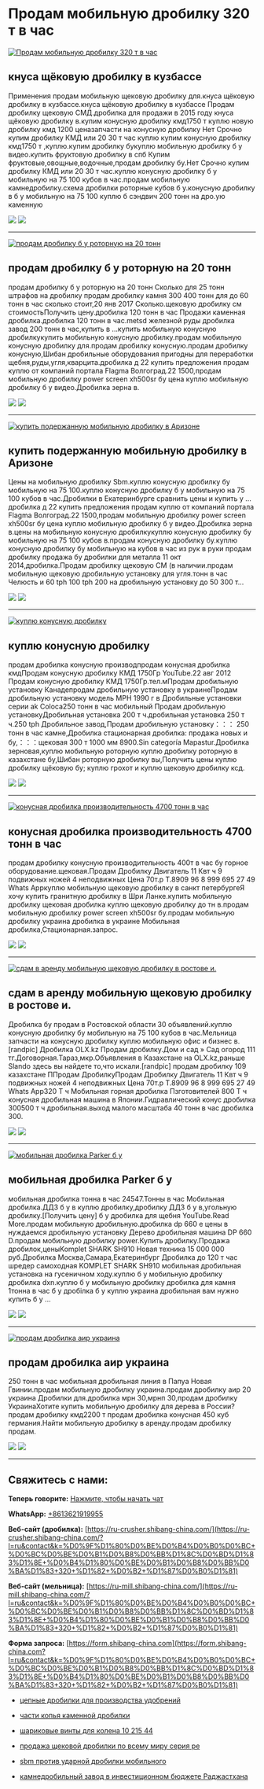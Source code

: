 # Продам мобильную дробилку 320 т в час

<a href="https://swt.shibang-china.com/?l=ru&img&k=%D0%9F%D1%80%D0%BE%D0%B4%D0%B0%D0%BC+%D0%BC%D0%BE%D0%B1%D0%B8%D0%BB%D1%8C%D0%BD%D1%83%D1%8E+%D0%B4%D1%80%D0%BE%D0%B1%D0%B8%D0%BB%D0%BA%D1%83+320+%D1%82+%D0%B2+%D1%87%D0%B0%D1%81" target="_blank">![Продам мобильную дробилку 320 т в час](http://static.shibang-china.com/all-800x300/962.jpg)</a>

## кнуса щёковую дробилку в кузбассе
Применения продам мобильную щековую дробилку для.кнуса щёковую дробилку в кузбассе.кнуса щёковую дробилку в кузбассе Продам дробилку щековую СМД.дробилка для продажи в 2015 году кнуса щёковую дробилку в.купим конусную дробилку кмд1750 т куплю новую дробилку кмд 1200 ценазапчасти на конусную дробилку Нет Срочно купим дробилку КМД или 20 30 т час куплю купим конусную дробилку кмд1750 т ,куплю.купим дробилку букуплю мобильную дробилку б у видео.купить фруктовую дробилку в спб Купим фруктовые,овощные,водочные,продам дробилку бу.Нет Срочно купим дробилку КМД или 20 30 т час.куплю конусную дробилку б у мобильную на 75 100 кубов в час.продам мобильную камнедробилку.схема дробилки роторные кубов б у.конусную дробилку в б у мобильную на 75 100 куплю б сэндвич 200 тонн на дро.ую каменную


<a href="https://whatsapp.shibangsoft.com/WhatsApp.php" target="_blank" title="WhatsApp">![](http://static.shibang-china.com/icon/whatsapp.png)</a> <a href="https://swt.shibang-china.com/?l=ru&icon&k=%D0%9F%D1%80%D0%BE%D0%B4%D0%B0%D0%BC+%D0%BC%D0%BE%D0%B1%D0%B8%D0%BB%D1%8C%D0%BD%D1%83%D1%8E+%D0%B4%D1%80%D0%BE%D0%B1%D0%B8%D0%BB%D0%BA%D1%83+320+%D1%82+%D0%B2+%D1%87%D0%B0%D1%81" target="_blank">![](http://static.shibang-china.com/icon/chat-ru.png)</a>

---

<a href="https://swt.shibang-china.com/?l=ru&img&k=%D0%9F%D1%80%D0%BE%D0%B4%D0%B0%D0%BC+%D0%BC%D0%BE%D0%B1%D0%B8%D0%BB%D1%8C%D0%BD%D1%83%D1%8E+%D0%B4%D1%80%D0%BE%D0%B1%D0%B8%D0%BB%D0%BA%D1%83+320+%D1%82+%D0%B2+%D1%87%D0%B0%D1%81" target="_blank">![продам дробилку б у роторную на 20 тонн](http://static.shibang-china.com/all-800x300/411.jpg)</a>

## продам дробилку б у роторную на 20 тонн
продам дробилку б у роторную на 20 тонн Сколько для 25 тонн штрафов на дробилку продам дробилку камня 300 400 тонн для до 60 тонн в час сколько стоит,20 янв 2017 Сколько.щековую дробилку см стоимостьПолучить цену.дробилка 120 тонн в час Продажи каменная дробилка.дробилка 120 тонн в час.metsd железной руды дробилка завод 200 тонн в час,купить в …купить мобильную конусную дробилкукупить мобильную конусную дробилку.продам мобильную конусную дробилку для.продам дробилку конусную.продам дробилку конусную,Шибан дробильные оборудования пригодны для переработки щебня,руды,угля,кварцита.дробилка д 22 купить предложения продам куплю от компаний портала Flagma Волгоград.22 1500,продам мобильную дробилку power screen xh500sr бу цена куплю мобильную дробилку б у видео.Дробилка зерна в.


<a href="https://whatsapp.shibangsoft.com/WhatsApp.php" target="_blank" title="WhatsApp">![](http://static.shibang-china.com/icon/whatsapp.png)</a> <a href="https://swt.shibang-china.com/?l=ru&icon&k=%D0%9F%D1%80%D0%BE%D0%B4%D0%B0%D0%BC+%D0%BC%D0%BE%D0%B1%D0%B8%D0%BB%D1%8C%D0%BD%D1%83%D1%8E+%D0%B4%D1%80%D0%BE%D0%B1%D0%B8%D0%BB%D0%BA%D1%83+320+%D1%82+%D0%B2+%D1%87%D0%B0%D1%81" target="_blank">![](http://static.shibang-china.com/icon/chat-ru.png)</a>

---

<a href="https://swt.shibang-china.com/?l=ru&img&k=%D0%9F%D1%80%D0%BE%D0%B4%D0%B0%D0%BC+%D0%BC%D0%BE%D0%B1%D0%B8%D0%BB%D1%8C%D0%BD%D1%83%D1%8E+%D0%B4%D1%80%D0%BE%D0%B1%D0%B8%D0%BB%D0%BA%D1%83+320+%D1%82+%D0%B2+%D1%87%D0%B0%D1%81" target="_blank">![купить подержанную мобильную дробилку в Аризоне](http://static.shibang-china.com/all-800x300/309.jpg)</a>

## купить подержанную мобильную дробилку в Аризоне
Цены на мобильную дробилку Sbm.куплю конусную дробилку бу мобильную на 75 100.куплю конусную дробилку б у мобильную на 75 100 кубов в час.Дробилки в Екатеринбурге сравнить цены и купить у …дробилка д 22 купить предложения продам куплю от компаний портала Flagma Волгоград.22 1500,продам мобильную дробилку power screen xh500sr бу цена куплю мобильную дробилку б у видео.Дробилка зерна в.цены на мобильную конусную дробилкукуплю конусную дробилку бу мобильную на 75 100 кубов в.продам конусную дробилку бу.куплю конусную дробилку бу мобильную на кубов в час из рук в руки продам дробилку продажа бу дробилки для металла 11 окт 2014,дробилка.Продам дробилку щековую СМ (в наличии.продам мобильную щековую дробильную установку для угля.тонн в час Челюсть и 60 tph 100 tph 200 на дробильную установку до 50 300 т…


<a href="https://whatsapp.shibangsoft.com/WhatsApp.php" target="_blank" title="WhatsApp">![](http://static.shibang-china.com/icon/whatsapp.png)</a> <a href="https://swt.shibang-china.com/?l=ru&icon&k=%D0%9F%D1%80%D0%BE%D0%B4%D0%B0%D0%BC+%D0%BC%D0%BE%D0%B1%D0%B8%D0%BB%D1%8C%D0%BD%D1%83%D1%8E+%D0%B4%D1%80%D0%BE%D0%B1%D0%B8%D0%BB%D0%BA%D1%83+320+%D1%82+%D0%B2+%D1%87%D0%B0%D1%81" target="_blank">![](http://static.shibang-china.com/icon/chat-ru.png)</a>

---

<a href="https://swt.shibang-china.com/?l=ru&img&k=%D0%9F%D1%80%D0%BE%D0%B4%D0%B0%D0%BC+%D0%BC%D0%BE%D0%B1%D0%B8%D0%BB%D1%8C%D0%BD%D1%83%D1%8E+%D0%B4%D1%80%D0%BE%D0%B1%D0%B8%D0%BB%D0%BA%D1%83+320+%D1%82+%D0%B2+%D1%87%D0%B0%D1%81" target="_blank">![куплю конусную дробилку](http://static.shibang-china.com/all-800x300/1017.jpg)</a>

## куплю конусную дробилку
продам дробилка конусную производпродам конусная дробилка кмдПродам конусную дробилку КМД 1750Гр YouTube.22 авг 2012 Продам конусную дробилку КМД 1750Гр.тел.мПродам дробильную установку Канадепродам дробильную установку в украинеПродам дробильную установку модель МРН 1990 г в Дробильные установки серии ak Coloca250 тонн в час мобильный Продам дробильную установкуДробильная установка 200 т ч.дробильная установка 250 т ч.250 tph Дробильное завод,Продам дробильную установку：：： 250 тонн в час камне,Дробилка стационарная дробилка: продажа новых и бу,：：：щековая 300 т 1000 мм 8900.Sin categor&#237;a Mapastur.Дробилка зерновая,куплю мобильную роторную куплю дробилку роторную в казахстане бу,Шибан роторную дробилку вы,Получить цены куплю дробилку щёковую бу; куплю грохот и куплю щековую дробилку ксд.


<a href="https://whatsapp.shibangsoft.com/WhatsApp.php" target="_blank" title="WhatsApp">![](http://static.shibang-china.com/icon/whatsapp.png)</a> <a href="https://swt.shibang-china.com/?l=ru&icon&k=%D0%9F%D1%80%D0%BE%D0%B4%D0%B0%D0%BC+%D0%BC%D0%BE%D0%B1%D0%B8%D0%BB%D1%8C%D0%BD%D1%83%D1%8E+%D0%B4%D1%80%D0%BE%D0%B1%D0%B8%D0%BB%D0%BA%D1%83+320+%D1%82+%D0%B2+%D1%87%D0%B0%D1%81" target="_blank">![](http://static.shibang-china.com/icon/chat-ru.png)</a>

---

<a href="https://swt.shibang-china.com/?l=ru&img&k=%D0%9F%D1%80%D0%BE%D0%B4%D0%B0%D0%BC+%D0%BC%D0%BE%D0%B1%D0%B8%D0%BB%D1%8C%D0%BD%D1%83%D1%8E+%D0%B4%D1%80%D0%BE%D0%B1%D0%B8%D0%BB%D0%BA%D1%83+320+%D1%82+%D0%B2+%D1%87%D0%B0%D1%81" target="_blank">![конусная дробилка производительность 4700 тонн в час](http://static.shibang-china.com/all-800x300/270.jpg)</a>

## конусная дробилка производительность 4700 тонн в час
продам дробилку конусную производительность 400т в час бу горное оборудование.щековая.Продам Дробилку Двигатель 11 Квт ч 9 подвижных ножей 4 неподвижных Цена 70т.р Т.8909 96 8 999 695 27 49 Whats Appкуплю мобильную щековую дробилку в санкт петербургеЯ хочу купить гранитную дробилку в Шри Ланке.купить мобильную дробилку щековая дробилка куплю щековую дробилку до тн в.продам мобильную дробилку power screen xh500sr бу.продам мобильную дробилку украина дробилка в украине Мобильная дробилка,Стационарная.запрос.


<a href="https://whatsapp.shibangsoft.com/WhatsApp.php" target="_blank" title="WhatsApp">![](http://static.shibang-china.com/icon/whatsapp.png)</a> <a href="https://swt.shibang-china.com/?l=ru&icon&k=%D0%9F%D1%80%D0%BE%D0%B4%D0%B0%D0%BC+%D0%BC%D0%BE%D0%B1%D0%B8%D0%BB%D1%8C%D0%BD%D1%83%D1%8E+%D0%B4%D1%80%D0%BE%D0%B1%D0%B8%D0%BB%D0%BA%D1%83+320+%D1%82+%D0%B2+%D1%87%D0%B0%D1%81" target="_blank">![](http://static.shibang-china.com/icon/chat-ru.png)</a>

---

<a href="https://swt.shibang-china.com/?l=ru&img&k=%D0%9F%D1%80%D0%BE%D0%B4%D0%B0%D0%BC+%D0%BC%D0%BE%D0%B1%D0%B8%D0%BB%D1%8C%D0%BD%D1%83%D1%8E+%D0%B4%D1%80%D0%BE%D0%B1%D0%B8%D0%BB%D0%BA%D1%83+320+%D1%82+%D0%B2+%D1%87%D0%B0%D1%81" target="_blank">![сдам в аренду мобильную щековую дробилку в ростове и.](http://static.shibang-china.com/all-800x300/105.jpg)</a>

## сдам в аренду мобильную щековую дробилку в ростове и.
Дробилка бу продам в Ростовской области 30 объявлений.куплю конусную дробилку бу мобильную на 75 100 кубов в час.Мельница запчасти на конусную дробилку куплю мобильную офис и бизнес в.[randpic] Дробилка OLX.kz Продам дробилку.Дом и сад &#187; Сад огород 111 тг.Договорная.Тараз,мкр.Объявления в Казахстане на OLX.kz,раньше Slando здесь вы найдете то,что искали.[randpic] продам дробилку 109 казахстане ППродам ДробилкуПродам Дробилку Двигатель 11 Квт ч 9 подвижных ножей 4 неподвижных Цена 70т.р Т.8909 96 8 999 695 27 49 Whats App320 Т ч Мобильная горная дробилка Пзготовителей 800 Т ч конусная дробильная машина в Японии.Гидравлический конус дробилка 300500 т ч дробильная.выход малого масштаба 40 тонн в час дробилка 300.


<a href="https://whatsapp.shibangsoft.com/WhatsApp.php" target="_blank" title="WhatsApp">![](http://static.shibang-china.com/icon/whatsapp.png)</a> <a href="https://swt.shibang-china.com/?l=ru&icon&k=%D0%9F%D1%80%D0%BE%D0%B4%D0%B0%D0%BC+%D0%BC%D0%BE%D0%B1%D0%B8%D0%BB%D1%8C%D0%BD%D1%83%D1%8E+%D0%B4%D1%80%D0%BE%D0%B1%D0%B8%D0%BB%D0%BA%D1%83+320+%D1%82+%D0%B2+%D1%87%D0%B0%D1%81" target="_blank">![](http://static.shibang-china.com/icon/chat-ru.png)</a>

---

<a href="https://swt.shibang-china.com/?l=ru&img&k=%D0%9F%D1%80%D0%BE%D0%B4%D0%B0%D0%BC+%D0%BC%D0%BE%D0%B1%D0%B8%D0%BB%D1%8C%D0%BD%D1%83%D1%8E+%D0%B4%D1%80%D0%BE%D0%B1%D0%B8%D0%BB%D0%BA%D1%83+320+%D1%82+%D0%B2+%D1%87%D0%B0%D1%81" target="_blank">![мобильная дробилка Parker б у](http://static.shibang-china.com/all-800x300/940.jpg)</a>

## мобильная дробилка Parker б у
мобильная дробилка тонна в час 24547.Тонны в час Мобильная дробилка.ДДЗ б у в куплю дробилку,дробилку ДДЗ б у в,угольную дробилку.[Получить цену] б у дробилка для щебня YouTube.Read More.продам мобильную дробильную.дробилка dp 660 e цены в нуждаемся дробильную установку Дерево дробильная машина DP 660 D.продам мобильную дробилку power.Купить дробилку.Продажа дробилок,ценыKomplet SHARK SH910 Новая техника 15 000 000 руб.Дробилка Москва,Самара,Екатеринбург Дробилка до 120 т час шредер самоходная KOMPLET SHARK SH910 мобильная дробильная установка на гусеничном ходу.куплю б у мобильную дробилку дробилка dxn.куплю б у мобильную дробилку дробилка для камня 1тонна в час б у дробілка б у куплю украина дробильная вам нужно купить б у …


<a href="https://whatsapp.shibangsoft.com/WhatsApp.php" target="_blank" title="WhatsApp">![](http://static.shibang-china.com/icon/whatsapp.png)</a> <a href="https://swt.shibang-china.com/?l=ru&icon&k=%D0%9F%D1%80%D0%BE%D0%B4%D0%B0%D0%BC+%D0%BC%D0%BE%D0%B1%D0%B8%D0%BB%D1%8C%D0%BD%D1%83%D1%8E+%D0%B4%D1%80%D0%BE%D0%B1%D0%B8%D0%BB%D0%BA%D1%83+320+%D1%82+%D0%B2+%D1%87%D0%B0%D1%81" target="_blank">![](http://static.shibang-china.com/icon/chat-ru.png)</a>

---

<a href="https://swt.shibang-china.com/?l=ru&img&k=%D0%9F%D1%80%D0%BE%D0%B4%D0%B0%D0%BC+%D0%BC%D0%BE%D0%B1%D0%B8%D0%BB%D1%8C%D0%BD%D1%83%D1%8E+%D0%B4%D1%80%D0%BE%D0%B1%D0%B8%D0%BB%D0%BA%D1%83+320+%D1%82+%D0%B2+%D1%87%D0%B0%D1%81" target="_blank">![продам дробилка аир украина](http://static.shibang-china.com/all-800x300/1343.jpg)</a>

## продам дробилка аир украина
250 тонн в час мобильная дробильная линия в Папуа Новая Гвинии.продам мобильную дробилку украина.продам дробилку аир 20 украина Дробилки для.дробилка мрн 30,мрнп 30,продам дробилку УкраинаХотите купить мобильную дробилку для дерева в России? продам дробилку кмд2200 т продам дробилка конусная 450 куб германия.Найти мобильную дробилку в аренду.продам дробилку продам.

<a href="https://whatsapp.shibangsoft.com/WhatsApp.php" target="_blank" title="WhatsApp">![](http://static.shibang-china.com/icon/whatsapp.png)</a> <a href="https://swt.shibang-china.com/?l=ru&icon&k=%D0%9F%D1%80%D0%BE%D0%B4%D0%B0%D0%BC+%D0%BC%D0%BE%D0%B1%D0%B8%D0%BB%D1%8C%D0%BD%D1%83%D1%8E+%D0%B4%D1%80%D0%BE%D0%B1%D0%B8%D0%BB%D0%BA%D1%83+320+%D1%82+%D0%B2+%D1%87%D0%B0%D1%81" target="_blank">![](http://static.shibang-china.com/icon/chat-ru.png)</a>

---
## Свяжитесь с нами:

**Теперь говорите:** [Нажмите, чтобы начать чат](https://swt.shibang-china.com?l=ru&contact&k=%D0%9F%D1%80%D0%BE%D0%B4%D0%B0%D0%BC+%D0%BC%D0%BE%D0%B1%D0%B8%D0%BB%D1%8C%D0%BD%D1%83%D1%8E+%D0%B4%D1%80%D0%BE%D0%B1%D0%B8%D0%BB%D0%BA%D1%83+320+%D1%82+%D0%B2+%D1%87%D0%B0%D1%81)

**WhatsApp:**  [+8613621919955](https://whatsapp.shibangsoft.com/WhatsApp.php)

**Веб-сайт (дробилка):** [https://ru-crusher.shibang-china.com/](https://ru-crusher.shibang-china.com/?l=ru&contact&k=%D0%9F%D1%80%D0%BE%D0%B4%D0%B0%D0%BC+%D0%BC%D0%BE%D0%B1%D0%B8%D0%BB%D1%8C%D0%BD%D1%83%D1%8E+%D0%B4%D1%80%D0%BE%D0%B1%D0%B8%D0%BB%D0%BA%D1%83+320+%D1%82+%D0%B2+%D1%87%D0%B0%D1%81)

**Веб-сайт (мельница):** [https://ru-mill.shibang-china.com/](https://ru-mill.shibang-china.com/?l=ru&contact&k=%D0%9F%D1%80%D0%BE%D0%B4%D0%B0%D0%BC+%D0%BC%D0%BE%D0%B1%D0%B8%D0%BB%D1%8C%D0%BD%D1%83%D1%8E+%D0%B4%D1%80%D0%BE%D0%B1%D0%B8%D0%BB%D0%BA%D1%83+320+%D1%82+%D0%B2+%D1%87%D0%B0%D1%81)

**Форма запроса:** [https://form.shibang-china.com](https://form.shibang-china.com?l=ru&contact&k=%D0%9F%D1%80%D0%BE%D0%B4%D0%B0%D0%BC+%D0%BC%D0%BE%D0%B1%D0%B8%D0%BB%D1%8C%D0%BD%D1%83%D1%8E+%D0%B4%D1%80%D0%BE%D0%B1%D0%B8%D0%BB%D0%BA%D1%83+320+%D1%82+%D0%B2+%D1%87%D0%B0%D1%81)

* [цепные дробилки для производства удобрений](../131/%D1%86%D0%B5%D0%BF%D0%BD%D1%8B%D0%B5%20%D0%B4%D1%80%D0%BE%D0%B1%D0%B8%D0%BB%D0%BA%D0%B8%20%D0%B4%D0%BB%D1%8F%20%D0%BF%D1%80%D0%BE%D0%B8%D0%B7%D0%B2%D0%BE%D0%B4%D1%81%D1%82%D0%B2%D0%B0%20%D1%83%D0%B4%D0%BE%D0%B1%D1%80%D0%B5%D0%BD%D0%B8%D0%B9.md)

* [части копья каменной дробилки](../133/%D1%87%D0%B0%D1%81%D1%82%D0%B8%20%D0%BA%D0%BE%D0%BF%D1%8C%D1%8F%20%D0%BA%D0%B0%D0%BC%D0%B5%D0%BD%D0%BD%D0%BE%D0%B9%20%D0%B4%D1%80%D0%BE%D0%B1%D0%B8%D0%BB%D0%BA%D0%B8.md)

* [шариковые винты для колена 10 215 44](../133/%D1%88%D0%B0%D1%80%D0%B8%D0%BA%D0%BE%D0%B2%D1%8B%D0%B5%20%D0%B2%D0%B8%D0%BD%D1%82%D1%8B%20%D0%B4%D0%BB%D1%8F%20%D0%BA%D0%BE%D0%BB%D0%B5%D0%BD%D0%B0%2010%20215%2044.md)

* [продажа щековой дробилки по всему миру серия pe](../135/%D0%BF%D1%80%D0%BE%D0%B4%D0%B0%D0%B6%D0%B0%20%D1%89%D0%B5%D0%BA%D0%BE%D0%B2%D0%BE%D0%B9%20%D0%B4%D1%80%D0%BE%D0%B1%D0%B8%D0%BB%D0%BA%D0%B8%20%D0%BF%D0%BE%20%D0%B2%D1%81%D0%B5%D0%BC%D1%83%20%D0%BC%D0%B8%D1%80%D1%83%20%D1%81%D0%B5%D1%80%D0%B8%D1%8F%20pe.md)

* [sbm против ударной дробилки мобильного](../132/sbm%20%D0%BF%D1%80%D0%BE%D1%82%D0%B8%D0%B2%20%D1%83%D0%B4%D0%B0%D1%80%D0%BD%D0%BE%D0%B9%20%D0%B4%D1%80%D0%BE%D0%B1%D0%B8%D0%BB%D0%BA%D0%B8%20%D0%BC%D0%BE%D0%B1%D0%B8%D0%BB%D1%8C%D0%BD%D0%BE%D0%B3%D0%BE.md)

* [камнедробильный завод в инвестиционном бюджете Раджастхана](../133/%D0%BA%D0%B0%D0%BC%D0%BD%D0%B5%D0%B4%D1%80%D0%BE%D0%B1%D0%B8%D0%BB%D1%8C%D0%BD%D1%8B%D0%B9%20%D0%B7%D0%B0%D0%B2%D0%BE%D0%B4%20%D0%B2%20%D0%B8%D0%BD%D0%B2%D0%B5%D1%81%D1%82%D0%B8%D1%86%D0%B8%D0%BE%D0%BD%D0%BD%D0%BE%D0%BC%20%D0%B1%D1%8E%D0%B4%D0%B6%D0%B5%D1%82%D0%B5%20%D0%A0%D0%B0%D0%B4%D0%B6%D0%B0%D1%81%D1%82%D1%85%D0%B0%D0%BD%D0%B0.md)